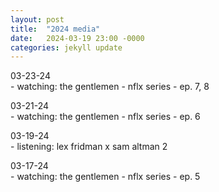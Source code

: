 ```yaml
---
layout: post
title:  "2024 media"
date:   2024-03-19 23:00 -0000
categories: jekyll update
---
```

03-23-24  
        - watching: the gentlemen - nflx series - ep. 7, 8

03-21-24  
        - watching: the gentlemen - nflx series - ep. 6

03-19-24    
        - listening: lex fridman x sam altman 2

03-17-24  
        - watching: the gentlemen - nflx series - ep. 5
